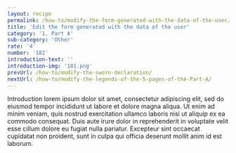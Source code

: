 ```yaml
---
layout: recipe
permalink: /how-to/modify-the-form-generated-with-the-data-of-the-user/
title: 'Edit the form generated with the data of the user'
category: '1. Part A'
sub-category: 'Other'
rate: '4'
number: '182'
introduction-text: ''
introduction-img: '101.png'
prevUrl: /how-to/modify-the-sworn-declaration/
nextUrl: /how-to/modify-the-legends-of-the-5-pages-of-the-Part-A/
---
```


Introduction lorem ipsum dolor sit amet, consectetur adipiscing elit, sed do eiusmod tempor incididunt ut labore et dolore magna aliqua. Ut enim ad minim veniam, quis nostrud exercitation ullamco laboris nisi ut aliquip ex ea commodo consequat. Duis aute irure dolor in reprehenderit in voluptate velit esse cillum dolore eu fugiat nulla pariatur. Excepteur sint occaecat cupidatat non proident, sunt in culpa qui officia deserunt mollit anim id est laborum.

